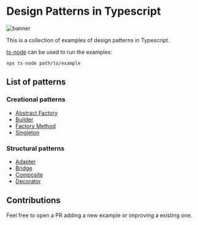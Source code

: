 # Design Patterns in Typescript

![banner](https://user-images.githubusercontent.com/89982193/204087879-8ccf79fd-6047-4dbb-a18a-06e0f4663e2a.png)

This is a collection of examples of design patterns in Typescript.

[ts-node](https://www.npmjs.com/package/ts-node) can be used to run the examples:

`npx ts-node path/to/example`

## List of patterns

### Creational patterns

- [Abstract Factory](https://github.com/josemiguel-alvarez/design-patterns-typescript/blob/main/creational-patterns/abstract-factory.ts)
- [Builder](https://github.com/josemiguel-alvarez/design-patterns-typescript/blob/main/creational-patterns/builder.ts)
- [Factory Method](https://github.com/josemiguel-alvarez/design-patterns-typescript/blob/main/creational-patterns/factory-method.ts)
- [Singleton](https://github.com/josemiguel-alvarez/design-patterns-typescript/blob/main/creational-patterns/singleton.ts)

### Structural patterns

- [Adapter](https://github.com/josemiguel-alvarez/design-patterns-typescript/blob/main/structural-paterns/adapter.ts)
- [Bridge](https://github.com/josemiguel-alvarez/design-patterns-typescript/blob/main/structural-paterns/bridge.ts)
- [Composite](https://github.com/josemiguel-alvarez/design-patterns-typescript/blob/main/structural-paterns/composite.ts)
- [Decorator](https://github.com/josemiguel-alvarez/design-patterns-typescript/tree/main/structural-paterns/decorator)

## Contributions

Feel free to open a PR adding a new example or improving a existing one.
